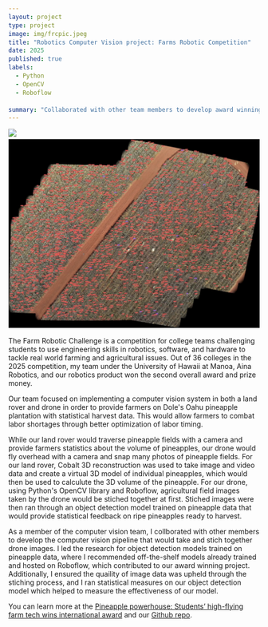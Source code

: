 ```yaml
---
layout: project
type: project
image: img/frcpic.jpeg
title: "Robotics Computer Vision project: Farms Robotic Competition"
date: 2025
published: true
labels:
  - Python
  - OpenCV
  - Roboflow

summary: "Collaborated with other team members to develop award winning computer vision pipeline for pineapple agricultural fields."
---
```


  <img width="600px" src="../img/frcAward.png" class="img-thumbnail" >
  <img width="600px" src="../img/objDetect.png" class="img-thumbnail" >

The Farm Robotic Challenge is a competition for college teams challenging students to use engineering skills in robotics, software, and hardware to tackle real world farming and agricultural issues. Out of 36 colleges in the 2025 competition, my team under the University of Hawaii at Manoa, Aina Robotics, and our robotics product won the second overall award and prize money. 

Our team focused on implementing a computer vision system in both a land rover and drone in order to provide farmers on Dole's Oahu pineapple plantation with statistical harvest data. This would allow farmers to combat labor shortages through better optimization of labor timing.

While our land rover would traverse pineapple fields with a camera and provide farmers statistics about the volume of pineapples, our drone would fly overhead with a camera and snap many photos of pineapple fields. For our land rover, Cobalt 3D reconstruction was used to take image and video data and create a virtual 3D model of individual pineapples, which would then be used to calculute the 3D volume of the pineapple. For our drone, using Python's OpenCV library and Roboflow, agricultural field images taken by the drone would be stiched together at first. Stiched images were then ran through an object detection model trained on pineapple data that would provide statistical feedback on ripe pineapples ready to harvest.

As a member of the computer vision team, I collborated with other members to develop the computer vision pipeline that would take and stich together drone images. I led the research for object detection models trained on pineapple data, where I recommended off-the-shelf models already trained and hosted on Roboflow, which contributed to our award winning project. Additionally, I ensured the quaility of image data was upheld through the stiching process, and I ran statistical measures on our object detection model which helped to measure the effectiveness of our model.

You can learn more at the [Pineapple powerhouse: Students’ high-flying farm tech wins international award](https://www.hawaii.edu/news/2025/05/13/farm-robotics-challenge-2025-winner/) and our [Github repo](https://github.com/CIRP-Lab/uhm_frc).
